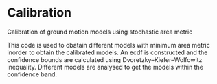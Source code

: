 # Calibration
Calibration of ground motion models using stochastic area metric



This code is used to obatain different models with minimum area metric inorder to obtain the calibrated models.
An ecdf is constructed and the confidence bounds are calculated using Dvoretzky–Kiefer–Wolfowitz inequality.
Different models are analysed to get the models within the confidence band.
